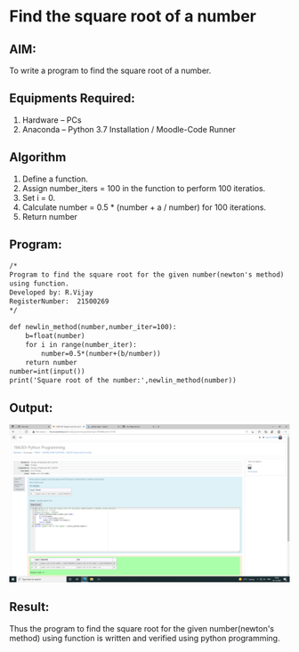 # Find the square root of a number

## AIM:
To write a program to find the square root of a number.

## Equipments Required:
1. Hardware – PCs
2. Anaconda – Python 3.7 Installation / Moodle-Code Runner

## Algorithm
1. Define a function.
2. Assign number_iters = 100 in the function to perform 100 iteratios.
3. Set i = 0.
4. Calculate  number = 0.5 * (number + a / number) for 100 iterations.
5. Return number

## Program:
```
/*
Program to find the square root for the given number(newton's method) using function.
Developed by: R.Vijay
RegisterNumber:  21500269
*/
```
~~~
def newlin_method(number,number_iter=100):
    b=float(number)
    for i in range(number_iter):
        number=0.5*(number+(b/number))
    return number
number=int(input())
print('Square root of the number:',newlin_method(number))
~~~
## Output:
![gcd of two number](https://github.com/vijay21500269/Square-root-of-a-number/blob/main/Screenshot%20(3).png?raw=true)


## Result:
Thus the program to find the square root for the given number(newton's method) using function is written and verified using python programming.

